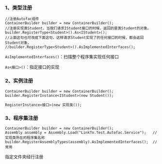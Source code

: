 ### 1、类型注册

```
//注册Autofac组件
ContainerBuilder builder = new ContainerBuilder();
//注册实现类Student，当我们请求IStudent接口的时候，返回的是类Student的对象。
builder.RegisterType<Student>().As<IStudent>();
//上面这句也可改成下面这句，这样请求Student实现了的任何接口的时候，都会返回Student对象。
//builder.RegisterType<Student>().AsImplementedInterfaces();
```

`AsImplementedInterfaces()`：扫描整个程序集实现任何接口

`As<接口>()`：指定接口的实现

### 2、实例注册

```
ContainerBuilder builder = new ContainerBuilder();
builder.RegisterInstance<IStudent>(new Student());
```

`RegisterInstance<接口>(new 实现类());`

### 3、程序集注册

```
ContainerBuilder builder = new ContainerBuilder();
Assembly assembly = Assembly.Load("LinkTo.Test.Autofac.Service");   //实现类所在的程序集名称
builder.RegisterAssemblyTypes(assembly).AsImplementedInterfaces();  //常用
```

指定文件夹经行注册